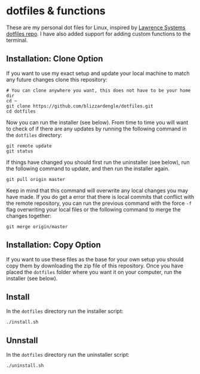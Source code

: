 # dotfiles & functions
These are my personal dot files for Linux, inspired by [Lawrence Systems dotfiles repo](https://github.com/flipsidecreations/dotfiles). I have also added support for adding custom functions to the terminal.

## Installation: Clone Option
If you want to use my exact setup and update your local machine to match any future changes clone this repository: 

```
# You can clone anywhere you want, this does not have to be your home dir
cd ~ 
git clone https://github.com/blizzardengle/dotfiles.git
cd dotfiles
```

Now you can run the installer (see below). From time to time you will want to check of if there are any updates by running the following command in the `dotfiles` directory:

```
git remote update
git status
```

If things have changed you should first run the uninstaller (see below), run the following command to update, and then run the installer again.

```
git pull origin master
```

Keep in mind that this command will overwrite any local changes you may have made. If you do get a error that there is local commits that conflict with the remote repository, you can run the previous command with the force `-f` flag overwriting your local files or the following command to merge the changes together:

```
git merge origin/master
```

## Installation: Copy Option
If you want to use these files as the base for your own setup you should copy them by downloading the zip file of this repository. Once you have placed the `dotfiles` folder where you want it on your computer, run the installer (see below).

## Install
In the `dotfiles` directory run the installer script:

```
./install.sh
```
## Unnstall
In the `dotfiles` directory run the uninstaller script:

```
./uninstall.sh
```